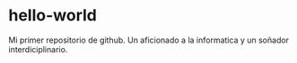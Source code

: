 # hello-world
Mi primer repositorio de github.
Un aficionado  a la informatica  y un soñador interdiciplinario.
